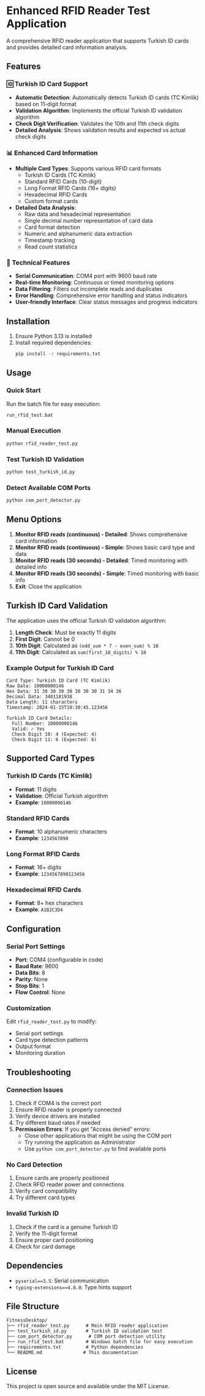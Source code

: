 # Enhanced RFID Reader Test Application

A comprehensive RFID reader application that supports Turkish ID cards and provides detailed card information analysis.

## Features

### 🆔 Turkish ID Card Support
- **Automatic Detection**: Automatically detects Turkish ID cards (TC Kimlik) based on 11-digit format
- **Validation Algorithm**: Implements the official Turkish ID validation algorithm
- **Check Digit Verification**: Validates the 10th and 11th check digits
- **Detailed Analysis**: Shows validation results and expected vs actual check digits

### 📊 Enhanced Card Information
- **Multiple Card Types**: Supports various RFID card formats
  - Turkish ID Cards (TC Kimlik)
  - Standard RFID Cards (10-digit)
  - Long Format RFID Cards (16+ digits)
  - Hexadecimal RFID Cards
  - Custom format cards
- **Detailed Data Analysis**: 
  - Raw data and hexadecimal representation
  - Single decimal number representation of card data
  - Card format detection
  - Numeric and alphanumeric data extraction
  - Timestamp tracking
  - Read count statistics

### 🔧 Technical Features
- **Serial Communication**: COM4 port with 9600 baud rate
- **Real-time Monitoring**: Continuous or timed monitoring options
- **Data Filtering**: Filters out incomplete reads and duplicates
- **Error Handling**: Comprehensive error handling and status indicators
- **User-friendly Interface**: Clear status messages and progress indicators

## Installation

1. Ensure Python 3.13 is installed
2. Install required dependencies:
   ```bash
   pip install -r requirements.txt
   ```

## Usage

### Quick Start
Run the batch file for easy execution:
```bash
run_rfid_test.bat
```

### Manual Execution
```bash
python rfid_reader_test.py
```

### Test Turkish ID Validation
```bash
python test_turkish_id.py
```

### Detect Available COM Ports
```bash
python com_port_detector.py
```

## Menu Options

1. **Monitor RFID reads (continuous) - Detailed**: Shows comprehensive card information
2. **Monitor RFID reads (continuous) - Simple**: Shows basic card type and data
3. **Monitor RFID reads (30 seconds) - Detailed**: Timed monitoring with detailed info
4. **Monitor RFID reads (30 seconds) - Simple**: Timed monitoring with basic info
5. **Exit**: Close the application

## Turkish ID Card Validation

The application uses the official Turkish ID validation algorithm:

1. **Length Check**: Must be exactly 11 digits
2. **First Digit**: Cannot be 0
3. **10th Digit**: Calculated as `(odd_sum * 7 - even_sum) % 10`
4. **11th Digit**: Calculated as `sum(first_10_digits) % 10`

### Example Output for Turkish ID Card
```
Card Type: Turkish ID Card (TC Kimlik)
Raw Data: 10000000146
Hex Data: 31 30 30 30 30 30 30 30 31 34 36
Decimal Data: 3401181938
Data Length: 11 characters
Timestamp: 2024-01-15T10:30:45.123456

Turkish ID Card Details:
  Full Number: 10000000146
  Valid: ✓ Yes
  Check Digit 10: 4 (Expected: 4)
  Check Digit 11: 6 (Expected: 6)
```

## Supported Card Types

### Turkish ID Cards (TC Kimlik)
- **Format**: 11 digits
- **Validation**: Official Turkish algorithm
- **Example**: `10000000146`

### Standard RFID Cards
- **Format**: 10 alphanumeric characters
- **Example**: `1234567890`

### Long Format RFID Cards
- **Format**: 16+ digits
- **Example**: `1234567890123456`

### Hexadecimal RFID Cards
- **Format**: 8+ hex characters
- **Example**: `A1B2C3D4`

## Configuration

### Serial Port Settings
- **Port**: COM4 (configurable in code)
- **Baud Rate**: 9600
- **Data Bits**: 8
- **Parity**: None
- **Stop Bits**: 1
- **Flow Control**: None

### Customization
Edit `rfid_reader_test.py` to modify:
- Serial port settings
- Card type detection patterns
- Output format
- Monitoring duration

## Troubleshooting

### Connection Issues
1. Check if COM4 is the correct port
2. Ensure RFID reader is properly connected
3. Verify device drivers are installed
4. Try different baud rates if needed
5. **Permission Errors**: If you get "Access denied" errors:
   - Close other applications that might be using the COM port
   - Try running the application as Administrator
   - Use `python com_port_detector.py` to find available ports

### No Card Detection
1. Ensure cards are properly positioned
2. Check RFID reader power and connections
3. Verify card compatibility
4. Try different card types

### Invalid Turkish ID
1. Check if the card is a genuine Turkish ID
2. Verify the 11-digit format
3. Ensure proper card positioning
4. Check for card damage

## Dependencies

- `pyserial==3.5`: Serial communication
- `typing-extensions==4.8.0`: Type hints support

## File Structure

```
FitnessDesktop/
├── rfid_reader_test.py      # Main RFID reader application
├── test_turkish_id.py       # Turkish ID validation test
├── com_port_detector.py      # COM port detection utility
├── run_rfid_test.bat        # Windows batch file for easy execution
├── requirements.txt         # Python dependencies
└── README.md               # This documentation
```

## License

This project is open source and available under the MIT License.
